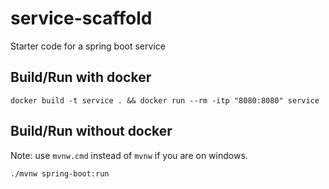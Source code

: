 # service-scaffold
Starter code for a spring boot service

## Build/Run with docker
```
docker build -t service . && docker run --rm -itp "8080:8080" service
```

## Build/Run without docker
Note: use `mvnw.cmd` instead of `mvnw` if you are on windows.
```
./mvnw spring-boot:run
```
